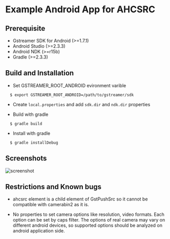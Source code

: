 Example Android App for AHCSRC
==============================

Prerequisite
------------

 - Gstreamer SDK for Android (>=1.7.1)
 - Android Studio (>=2.3.3)
 - Android NDK (>=r15b)
 - Gradle (>=2.3.3)

Build and Installation
----------------------

 - Set GSTREAMER_ROOT_ANDROID evironment varible

```
  $ export GSTREAMER_ROOT_ANDROID=/path/to/gstreamer/sdk
```

 - Create `local.properties` and add `sdk.dir` and `ndk.dir` properties

 - Build with gradle

```
  $ gradle build
```

 - Install with gradle

```
  $ gradle installDebug
```

Screenshots
----------
![screenshot](screenshots/screenshot.png)

Restrictions and Known bugs
---------------------------

 - ahcsrc element is a child element of GstPushSrc so it cannot be compatible
   with camerabin2 as it is.

 - No properties to set camera options like resolution, video formats.
   Each option can be set by caps filter.
   The options of real camera may vary on different android devices, so
   supported options should be analyzed on android application side.
